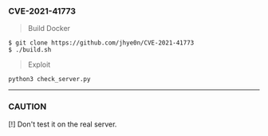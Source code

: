 ### CVE-2021-41773

> Build Docker
```
$ git clone https://github.com/jhye0n/CVE-2021-41773
$ ./build.sh
```

> Exploit
```
python3 check_server.py
```

---

### CAUTION

[!] Don't test it on the real server.